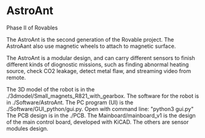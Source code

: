 # AstroAnt
Phase II of Rovables

The AstroAnt is the second generation of the Rovable project. The AstroAant also use magnetic wheels to attach to magnetic surface.

The AstroAnt is a modular design, and can carry different sensors to finish different kinds of diognostic missions, such as finding abnormal heating source, check CO2 leakage, detect metal flaw, and streaming video from remote.

The 3D model of the robot is in the ./3dmodel/Small_magnets_R821_with_gearbox.
The software for the robot is in ./Software/AstroAnt.
The PC program (UI) is the ./Software/GUI_python/gui.py. Open with command line: "python3 gui.py"
The PCB design is in the ./PCB. The Mainboard/mainboard_v1 is the design of the main control board, developed with KiCAD.
The others are sensor modules design. 

